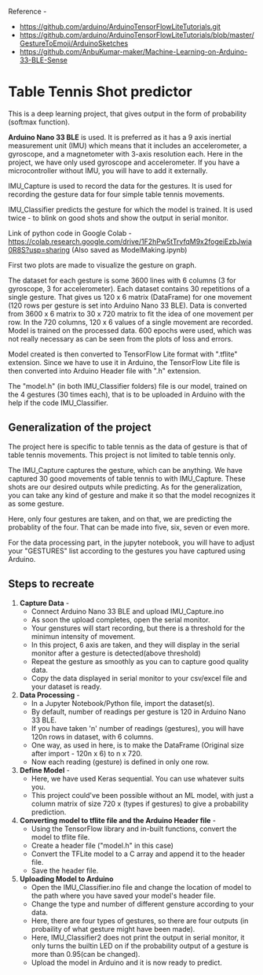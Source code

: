 Reference - 
- https://github.com/arduino/ArduinoTensorFlowLiteTutorials.git
- https://github.com/arduino/ArduinoTensorFlowLiteTutorials/blob/master/GestureToEmoji/ArduinoSketches
- https://github.com/AnbuKumar-maker/Machine-Learning-on-Arduino-33-BLE-Sense
  
# Table Tennis Shot predictor

This is a deep learning project, that gives output in the form of probability (softmax function).

**Arduino Nano 33 BLE** is used. It is preferred as it has a 9 axis inertial measurement unit (IMU) which means that it includes an accelerometer, a gyroscope, and a magnetometer with 3-axis resolution each. Here in the project, we have only used gyroscope and accelerometer. If you have a microcontroller without IMU, you will have to add it externally.


IMU_Capture is used to record the data for the gestures.
It is used for recording the gesture data for four simple table tennis movements.

IMU_Classifier predicts the gesture for which the model is trained.
It is used twice - to blink on good shots and show the output in serial monitor.

Link of python code in Google Colab - https://colab.research.google.com/drive/1F2hPw5tTrvfqM9x2fogeiEzbJwia0R8S?usp=sharing
(Also saved as ModelMaking.ipynb)

First two plots are made to visualize the gesture on graph.

The dataset for each gesture is some 3600 lines with 6 columns (3 for gyroscope, 3 for accelerometer). Each dataset contains 30 repetitions of a single gesture. That gives us 120 x 6 matrix (DataFrame) for one movement (120 rows per gesture is set into Arduino Nano 33 BLE).
Data is converted from 3600 x 6 matrix to 30 x 720 matrix to fit the idea of one movement per row. In the 720 columns, 120 x 6 values of a single movement are recorded.
Model is trained on the processed data. 600 epochs were used, which was not really necessary as can be seen from the plots of loss and errors.

Model created is then converted to TensorFlow Lite format with ".tflite" extension.
Since we have to use it in Arduino, the TensorFlow Lite file is then converted into Arduino Header file with ".h" extension.

The "model.h" (in both IMU_Classifier folders) file is our model, trained on the 4 gestures (30 times each), that is to be uploaded in Arduino with the help if the code IMU_Classifier.

## Generalization of the project
The project here is specific to table tennis as the data of gesture is that of table tennis movements. This project is not limited to table tennis only. 

The IMU_Capture captures the gesture, which can be anything. We have captured 30 good movements of table tennis to with IMU_Capture. These shots are our desired outputs while predicting. As for the generalization, you can take any kind of gesture and make it so that the model recognizes it as some gesture.

Here, only four gestures are taken, and on that, we are predicting the probablity of the four. That can be made into five, six, seven or even more. 

For the data processing part, in the jupyter notebook, you will have to adjust your "GESTURES" list according to the gestures you have captured using Arduino.

## Steps to recreate
1. **Capture Data** -
   - Connect Arduino Nano 33 BLE and upload IMU_Capture.ino
   - As soon the upload completes, open the serial monitor.
   - Your genstures will start recording, but there is a threshold for the minimun intensity of movement.
   - In this project, 6 axis are taken, and they will display in the serial monitor after a gesture is detected(above threshold)
   - Repeat the gesture as smoothly as you can to capture good quality data.
   - Copy the data displayed in serial monitor to your csv/excel file and your dataset is ready.
2. **Data Processing** -
   - In a Jupyter Notebook/Python file, import the dataset(s).
   - By default, number of readings per gesture is 120 in Arduino Nano 33 BLE.
   - If you have taken 'n' number of readings (gestures), you will have 120n rows in dataset, with 6 columns.
   - One way, as used in here, is to make the DataFrame (Original size after import - 120n x 6) to n x 720.
   - Now each reading (gesture) is defined in only one row.
3. **Define Model** -
   - Here, we have used Keras sequential. You can use whatever suits you.
   - This project could've been possible without an ML model, with just a column matrix of size 720 x (types if gestures) to give a probability prediction.
4. **Converting model to tflite file and the Arduino Header file** -
   - Using the TensorFlow library and in-built functions, convert the model to tflite file.
   - Create a header file ("model.h" in this case)
   - Convert the TFLite model to a C array and append it to the header file.
   - Save the header file.
5. **Uploading Model to Arduino**
   - Open the IMU_Classifier.ino file and change the location of model to the path where you have saved your model's header file.
   - Change the type and number of different gensture according to your data.
   - Here, there are four types of gestures, so there are four outputs (in probaility of what gesture might have been made).
   - Here, IMU_Classifier2 does not print the output in serial monitor, it only turns the builtin LED on if the probability output of a gesture is more than 0.95(can be changed).
   - Upload the model in Arduino and it is now ready to predict.
